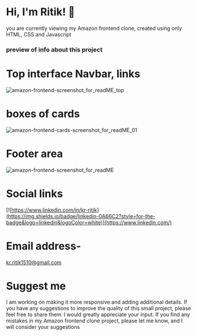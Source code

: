 # Hi, I'm Ritik! 👋
you are currently viewing my Amazon frontend clone, created using only HTML, CSS and Javascript
### preview of info about this project  

# Top interface Navbar, links  
![amazon-frontend-screenshot_for_readME_top](https://github.com/Ritik1510/AmazonClone_front-end/assets/138875243/0cc47769-3be1-4db6-a904-130768362bb3)

# boxes of cards 
![amazon-frontend-cards-screenshot_for_readME_01](https://github.com/Ritik1510/AmazonClone_front-end/assets/138875243/38c39829-ae17-4d79-b565-6368aadc5eac)

# Footer area 
![amazon-frontend-screenshot_for_readME](https://github.com/Ritik1510/AmazonClone_front-end/assets/138875243/ce2ade28-c83c-49e3-8282-c185e5c5a534)

# Social links
[![https://www.linkedin.com/in/kr-ritik](https://img.shields.io/badge/linkedin-0A66C2?style=for-the-badge&logo=linkedin&logoColor=white)](https://www.linkedin.com/)

# Email address-
kr.ritik1510@gmail.com

# Suggest me 
I am working on making it more responsive and adding additional details. 
If you have any suggestions to improve the quality of this small project, please feel free to share them. 
I would greatly appreciate your input. If you find any mistakes in my Amazon frontend clone project, please let me know, and I will consider your suggestions

